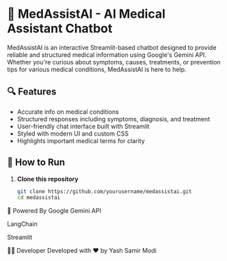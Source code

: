 # 🤖 MedAssistAI - AI Medical Assistant Chatbot

MedAssistAI is an interactive Streamlit-based chatbot designed to provide reliable and structured medical information using Google's Gemini API. Whether you're curious about symptoms, causes, treatments, or prevention tips for various medical conditions, MedAssistAI is here to help.

## 🔍 Features

- Accurate info on medical conditions
- Structured responses including symptoms, diagnosis, and treatment
- User-friendly chat interface built with Streamlit
- Styled with modern UI and custom CSS
- Highlights important medical terms for clarity

## 🚀 How to Run

1. **Clone this repository**  
   ```bash
   git clone https://github.com/yourusername/medassistai.git
   cd medassistai
🧠 Powered By
Google Gemini API

LangChain

Streamlit

👨‍💻 Developer
Developed with ❤️ by Yash Samir Modi

